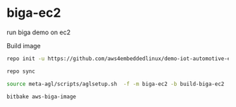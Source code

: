 # biga-ec2
run biga demo on ec2

Build image
```bash
repo init -u https://github.com/aws4embeddedlinux/demo-iot-automotive-embeddedlinux-image.git -m manifest.xml -b main

repo sync

source meta-agl/scripts/aglsetup.sh  -f -m biga-ec2 -b build-biga-ec2

bitbake aws-biga-image
```
